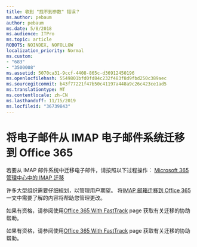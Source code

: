 ```yaml
---
title: 收到 "找不到参数" 错误？
ms.author: pebaum
author: pebaum
ms.date: 5/8/2018
ms.audience: ITPro
ms.topic: article
ROBOTS: NOINDEX, NOFOLLOW
localization_priority: Normal
ms.custom:
- "683"
- "3500008"
ms.assetid: 5070ca31-9ccf-4408-865c-d36912450196
ms.openlocfilehash: 5549801bfd0fd84c232f483f8d9fbd250c389aec
ms.sourcegitcommit: b43f77221f47b50c41197a448a9c26c423ce1ad5
ms.translationtype: MT
ms.contentlocale: zh-CN
ms.lasthandoff: 11/15/2019
ms.locfileid: "36739843"
---
```

# <a name="migrating-email-from-imap-email-system-to-office-365"></a>将电子邮件从 IMAP 电子邮件系统迁移到 Office 365

若要从 IMAP 邮件系统中迁移电子邮件，请按照以下过程操作： [Microsoft 365 管理中心中的 IMAP 迁移](https://docs.microsoft.com/Exchange/mailbox-migration/migrating-imap-mailboxes/imap-migration-in-the-admin-center)
  
许多大型组织需要仔细规划，以管理用户期望。 将[IMAP 邮箱迁移到 Office 365](https://docs.microsoft.com/Exchange/mailbox-migration/migrating-imap-mailboxes/migrating-imap-mailboxes)一文中需要了解的内容将帮助您管理更改。

如果有资格，请参阅使用[Office 365 With FastTrack](https://www.microsoft.com/fasttrack/microsoft-365/office-365) page 获取有关迁移的协助帮助。
  

如果有资格，请参阅使用[Office 365 With FastTrack](https://www.microsoft.com/fasttrack/microsoft-365/office-365) page 获取有关迁移的协助帮助。
  